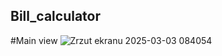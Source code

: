 ## Bill_calculator
#Main view
![Zrzut ekranu 2025-03-03 084054](https://github.com/user-attachments/assets/8e6d1f5e-1935-44ef-87e5-ee551513cb09)
